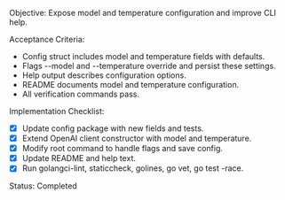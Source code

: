 Objective: Expose model and temperature configuration and improve CLI help.

Acceptance Criteria:
- Config struct includes model and temperature fields with defaults.
- Flags --model and --temperature override and persist these settings.
- Help output describes configuration options.
- README documents model and temperature configuration.
- All verification commands pass.

Implementation Checklist:
- [x] Update config package with new fields and tests.
- [x] Extend OpenAI client constructor with model and temperature.
- [x] Modify root command to handle flags and save config.
- [x] Update README and help text.
- [x] Run golangci-lint, staticcheck, golines, go vet, go test -race.

Status: Completed
